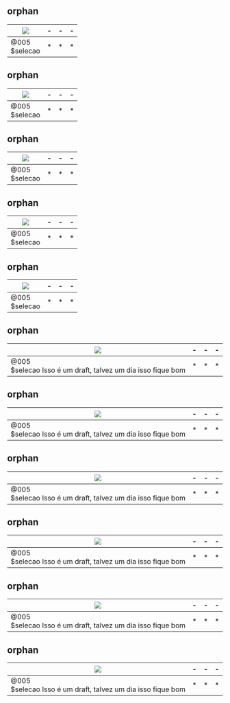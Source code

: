 
## orphan

[![](https://placekitten.com/320/181)](drafts/005/Readme.md#selecao-empty)|-|-|-
-|-|-|-
@005<br>$selecao|*|*|*



## orphan

[![](https://placekitten.com/320/181)](drafts/005/Readme.md#selecao-empty)|-|-|-
-|-|-|-
@005<br>$selecao|*|*|*



## orphan

[![](https://placekitten.com/320/181)](drafts/005/Readme.md#selecao-empty)|-|-|-
-|-|-|-
@005<br>$selecao|*|*|*



## orphan

[![](https://placekitten.com/320/181)](drafts/005/Readme.md#selecao-empty)|-|-|-
-|-|-|-
@005<br>$selecao|*|*|*



## orphan

[![](https://placekitten.com/320/181)](drafts/005/Readme.md#selecao-empty)|-|-|-
-|-|-|-
@005<br>$selecao|*|*|*



## orphan

[![](https://placekitten.com/320/181)](drafts/005/Readme.md#selecao-isso-é-um-draft-talvez-um-dia-isso-fique-bom)|-|-|-
-|-|-|-
@005<br>$selecao Isso é um draft, talvez um dia isso fique bom|*|*|*



## __orphan__

[![](https://placekitten.com/320/181)](drafts/005/Readme.md#selecao-isso-é-um-draft-talvez-um-dia-isso-fique-bom)|-|-|-
-|-|-|-
@005<br>$selecao Isso é um draft, talvez um dia isso fique bom|*|*|*



## __orphan__

[![](https://placekitten.com/320/181)](drafts/005/Readme.md#selecao-isso-é-um-draft-talvez-um-dia-isso-fique-bom)|-|-|-
-|-|-|-
@005<br>$selecao Isso é um draft, talvez um dia isso fique bom|*|*|*



## __orphan__

[![](https://placekitten.com/320/181)](drafts/005/Readme.md#selecao-isso-é-um-draft-talvez-um-dia-isso-fique-bom)|-|-|-
-|-|-|-
@005<br>$selecao Isso é um draft, talvez um dia isso fique bom|*|*|*



## __orphan__

[![](https://placekitten.com/320/181)](drafts/005/Readme.md#selecao-isso-é-um-draft-talvez-um-dia-isso-fique-bom)|-|-|-
-|-|-|-
@005<br>$selecao Isso é um draft, talvez um dia isso fique bom|*|*|*



## __orphan__

[![](https://placekitten.com/320/181)](drafts/005/Readme.md#selecao-isso-é-um-draft-talvez-um-dia-isso-fique-bom)|-|-|-
-|-|-|-
@005<br>$selecao Isso é um draft, talvez um dia isso fique bom|*|*|*


